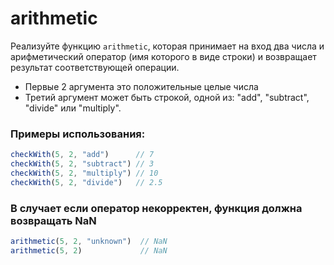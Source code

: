 # arithmetic

Реализуйте функцию `arithmetic`, которая принимает на вход два числа и арифметический оператор (имя которого в виде строки) и возвращает результат соответствующей операции.
- Первые 2 аргумента это положительные целые числа
- Третий аргумент может быть строкой, одной из: "add", "subtract", "divide" или "multiply".

### Примеры использования:

```javascript
checkWith(5, 2, "add")      // 7
checkWith(5, 2, "subtract") // 3
checkWith(5, 2, "multiply") // 10
checkWith(5, 2, "divide")   // 2.5
```
### В случает если оператор некорректен, функция должна возвращать NaN

```javascript
arithmetic(5, 2, "unknown")  // NaN
arithmetic(5, 2)             // NaN
